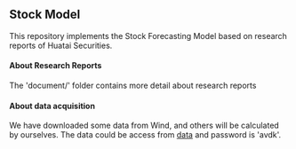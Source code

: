 ## Stock Model

This repository implements the Stock Forecasting Model based on research reports of  Huatai Securities.

#### About Research Reports

The 'document/' folder contains more detail about research reports

#### About data acquisition

We have downloaded some data from Wind, and others will be calculated by ourselves. The data could be access from [data](https://pan.baidu.com/s/1a-Y1mQY_KGIQ-j43qAM9Dg) and password is 'avdk'.